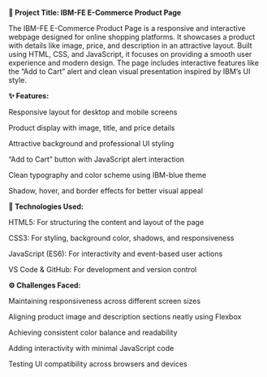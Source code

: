 **🛒 Project Title: IBM-FE E-Commerce Product Page**

The IBM-FE E-Commerce Product Page is a responsive and interactive webpage designed for online shopping platforms. It showcases a product with details like image, price, and description in an attractive layout. Built using HTML, CSS, and JavaScript, it focuses on providing a smooth user experience and modern design. The page includes interactive features like the “Add to Cart” alert and clean visual presentation inspired by IBM’s UI style.


**✨ Features:**

Responsive layout for desktop and mobile screens

Product display with image, title, and price details

Attractive background and professional UI styling

“Add to Cart” button with JavaScript alert interaction

Clean typography and color scheme using IBM-blue theme

Shadow, hover, and border effects for better visual appeal


**🧠 Technologies Used:**

HTML5: For structuring the content and layout of the page

CSS3: For styling, background color, shadows, and responsiveness

JavaScript (ES6): For interactivity and event-based user actions

VS Code & GitHub: For development and version control


**⚙️ Challenges Faced:**

Maintaining responsiveness across different screen sizes

Aligning product image and description sections neatly using Flexbox

Achieving consistent color balance and readability

Adding interactivity with minimal JavaScript code

Testing UI compatibility across browsers and devices
